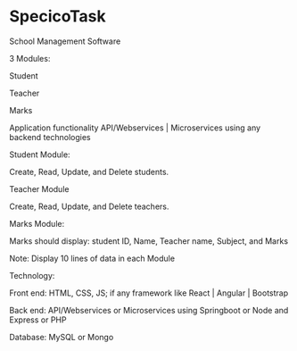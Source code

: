 ﻿# SpecicoTask

School Management Software

 

3 Modules:

Student

Teacher

Marks

 

Application functionality API/Webservices | Microservices using any backend technologies

 

Student Module:

Create, Read, Update, and Delete students.

Teacher Module

Create, Read, Update, and Delete teachers.

Marks Module:

Marks should display: student ID, Name, Teacher name, Subject, and Marks

 

Note: Display 10 lines of data in each Module

 

Technology:

Front end: HTML, CSS, JS; if any framework like React | Angular | Bootstrap

Back end:  API/Webservices or Microservices using Springboot or Node and Express or PHP

Database:  MySQL or Mongo
